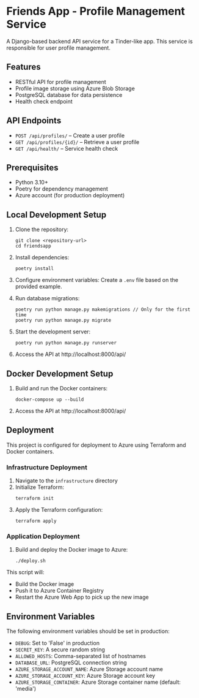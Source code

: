 # Friends App - Profile Management Service

A Django-based backend API service for a Tinder-like app. This service is responsible for user profile management.

## Features

- RESTful API for profile management
- Profile image storage using Azure Blob Storage
- PostgreSQL database for data persistence
- Health check endpoint

## API Endpoints

- `POST /api/profiles/` – Create a user profile
- `GET /api/profiles/{id}/` – Retrieve a user profile
- `GET /api/health/` – Service health check

## Prerequisites

- Python 3.10+
- Poetry for dependency management
- Azure account (for production deployment)

## Local Development Setup

1. Clone the repository:
   ```
   git clone <repository-url>
   cd friendsapp
   ```

2. Install dependencies:
   ```
   poetry install
   ```

3. Configure environment variables:
   Create a `.env` file based on the provided example.

4. Run database migrations:
   ```
   poetry run python manage.py makemigrations // Only for the first time
   poetry run python manage.py migrate
   ```

5. Start the development server:
   ```
   poetry run python manage.py runserver
   ```

6. Access the API at http://localhost:8000/api/

## Docker Development Setup

1. Build and run the Docker containers:
   ```
   docker-compose up --build
   ```

2. Access the API at http://localhost:8000/api/

## Deployment

This project is configured for deployment to Azure using Terraform and Docker containers.

### Infrastructure Deployment

1. Navigate to the `infrastructure` directory
2. Initialize Terraform:
   ```
   terraform init
   ```
3. Apply the Terraform configuration:
   ```
   terraform apply
   ```

### Application Deployment

1. Build and deploy the Docker image to Azure:
   ```
   ./deploy.sh
   ```

This script will:
- Build the Docker image
- Push it to Azure Container Registry
- Restart the Azure Web App to pick up the new image

## Environment Variables

The following environment variables should be set in production:

- `DEBUG`: Set to 'False' in production
- `SECRET_KEY`: A secure random string
- `ALLOWED_HOSTS`: Comma-separated list of hostnames
- `DATABASE_URL`: PostgreSQL connection string
- `AZURE_STORAGE_ACCOUNT_NAME`: Azure Storage account name
- `AZURE_STORAGE_ACCOUNT_KEY`: Azure Storage account key
- `AZURE_STORAGE_CONTAINER`: Azure Storage container name (default: 'media')